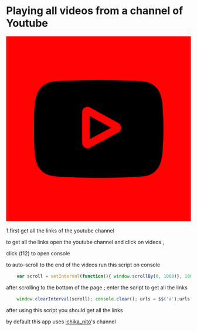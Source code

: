 # Playing all videos from a channel of Youtube

[![YTChannelPlayer](https://github.com/Brajo280603/PlayAllVidsOfYTChannel/raw/main/img/youtube.png)](https://brajo280603.github.io/PlayAllVidsOfYTChannel/)

1.first get all the links of the youtube channel

to get all the links open the youtube channel and click on videos ,

click (f12) to open console

to auto-scroll to the end of the videos run this script on console 

```javaScript
    var scroll = setInterval(function(){ window.scrollBy(0, 1000)}, 1000);
```

after scrolling to the bottom of the page ;
enter the script to get all the links

```javaScript
    window.clearInterval(scroll); console.clear(); urls = $$('a');urls.forEach( url => {if(url.id == "thumbnail"){console.log(url.href);}})
```

after using this script you should get all the links 




by default this app uses [ichika_nito](https://www.youtube.com/@ichika_nito/videos)'s channel
